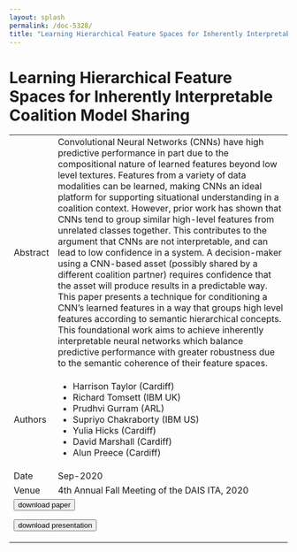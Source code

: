 ```yaml
---
layout: splash
permalink: /doc-5328/
title: "Learning Hierarchical Feature Spaces for Inherently Interpretable Coalition Model Sharing"
---
```


# Learning Hierarchical Feature Spaces for Inherently Interpretable Coalition Model Sharing

<table>
    <tbody>
    <tr>
        <td>Abstract</td>
        <td>Convolutional Neural Networks (CNNs) have high predictive performance in part due to the compositional nature of learned features beyond low level textures. Features from a variety of data modalities can be learned, making CNNs an ideal platform for supporting situational understanding in a coalition context. However, prior work has shown that CNNs tend to group similar high-level features from unrelated classes together. This contributes to the argument that CNNs are not interpretable, and can lead to low confidence in a system. A decision-maker using a CNN-based asset (possibly shared by a different coalition partner) requires confidence that the asset will produce results in a predictable way. This paper presents a technique for conditioning a CNN’s learned features in a way that groups high level features according to semantic hierarchical concepts. This foundational work aims to achieve inherently interpretable neural networks which balance predictive performance with greater robustness due to the semantic coherence of their feature spaces.</td>
    </tr>
    <tr>
        <td>Authors</td>
        <td>
            <ul>
                <li>Harrison Taylor (Cardiff)</li>
                <li>Richard Tomsett (IBM UK)</li>
                <li>Prudhvi Gurram (ARL)</li>
                <li>Supriyo Chakraborty (IBM US)</li>
                <li>Yulia Hicks (Cardiff)</li>
                <li>David Marshall (Cardiff)</li>
                <li>Alun Preece (Cardiff)</li>
            </ul>
        </td>
    </tr>
    <tr>
        <td>Date</td>
        <td>Sep-2020</td>
    </tr>
    <tr>
        <td>Venue</td>
        <td>4th Annual Fall Meeting of the DAIS ITA, 2020</td>
    </tr>
        <tr>
            <td colspan="2">
                <form method="get" action="https://ibm.box.com/v/doc-5328-paper">
                    <button type="submit">download paper</button>
                </form>
                <form method="get" action="https://ibm.box.com/v/doc-5328-slides">
                    <button type="submit">download presentation</button>
                </form>
            </td>
        </tr>
    </tbody>
</table>
